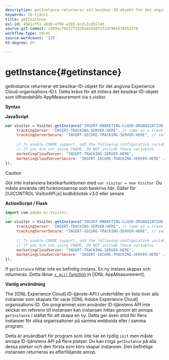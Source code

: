 ```yaml
---
description: getInstance returnerar ett besökar-ID-objekt för det angivna Experience Cloud-organisations-ID:t. Detta krävs för att initiera det besökar-ID-objekt som tillhandahålls AppMeasurement via s.visitor.
keywords: ID-tjänst
title: getInstance
exl-id: 4941cf51-a8d0-4796-a102-4cd13cd5574d
source-git-commit: cb89ac70e37f35d5e4e2b971f2df9645304522f8
workflow-type: tm+mt
source-wordcount: '225'
ht-degree: 0%

---
```


# getInstance{#getinstance}

getInstance returnerar ett besökar-ID-objekt för det angivna Experience Cloud-organisations-ID:t. Detta krävs för att initiera det besökar-ID-objekt som tillhandahålls AppMeasurement via s.visitor.

**Syntax**

**JavaScript**

```js
var visitor = Visitor.getInstance("INSERT-MARKETING-CLOUD-ORGANIZATION-ID-HERE", { 
     trackingServer: "INSERT-TRACKING-SERVER-HERE", // same as s.trackingServer 
     trackingServerSecure: "INSERT-SECURE-TRACKING-SERVER-HERE", // same as s.trackingServerSecure 
 
     // To enable CNAME support, add the following configuration variables 
     // If you are not using CNAME, DO NOT include these variables 
     marketingCloudServer: "INSERT-TRACKING-SERVER-HERE", 
     marketingCloudServerSecure: "INSERT-SECURE-TRACKING-SERVER-HERE" // same as s.trackingServerSecure 
});
```

>[!CAUTION]
>
>*Gör inte* instansiera besökarfunktionen med `var visitor = new Visitor`. Du måste använda rätt funktionsanrop som beskrivs här. Gäller för [!UICONTROL VisitorAPI.js] kodbibliotek v3.0 eller senare.

**ActionScript / Flash**

```js
import com.adobe.mc.Visitor; 
... 
var visitor = Visitor.getInstance("INSERT-MARKETING-CLOUD-ORGANIZATION-ID-HERE", { 
     trackingServer: "INSERT-TRACKING-SERVER-HERE", // same as s.trackingServer 
     trackingServerSecure: "INSERT-SECURE-TRACKING-SERVER-HERE", // same as s.trackingServerSecure 
 
     // To enable CNAME support, add the following configuration variables 
     // If you are not using CNAME, DO NOT include these variables 
     marketingCloudServer: "INSERT-TRACKING-SERVER-HERE", 
     marketingCloudServerSecure: "INSERT-SECURE-TRACKING-SERVER-HERE" // same as s.trackingServerSecure 
});
```

If `getInstance` hittar inte en befintlig instans. En ny instans skapas och returneras. Detta liknar [ `s_gi()` function ](https://experienceleague.adobe.com/docs/analytics/implementation/vars/functions/s-gi.html) in [!DNL AppMeasurement].

**Vanlig användning**

The [!DNL Experience Cloud] ID-tjänste-API:t underhåller en lista över alla instanser som skapats för varje [!DNL Adobe Experience Cloud] organisations-ID. Om programmet som använder ID-tjänstens API inte skickar en referens till instansen kan instansen hittas genom att anropa `getInstance` i stället för att skapa en ny. Detta ger även stöd för flera instanser för olika organisationer på samma webbsida eller i samma program.

Detta är användbart för program som inte har en tydlig `init` men måste anropa ID-tjänstens API på flera platser. Du kan ringa `getInstance` på alla dessa platser och den första som körs skapar instansen. Den befintliga instansen returneras av efterföljande anrop.
